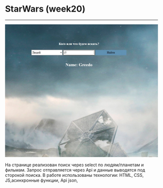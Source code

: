 # StarWars (week20)
---


![logo](./img/starwars.jpg)

На странице реализован поиск через select по людям/планетам и фильмам. Запрос отправляется через Api и данные выводятся под сторокой поиска.
В работе использованы технологии: HTML, CSS, JS,асинхронные функции, Api json, 
